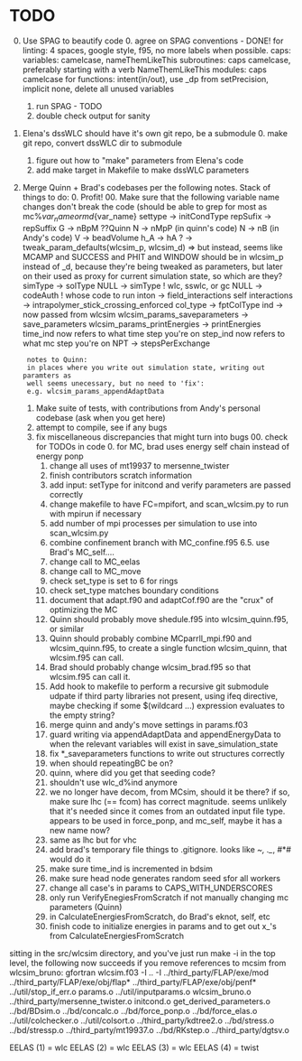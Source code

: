 # TODO

0. Use SPAG to beautify code
    0. agree on SPAG conventions - DONE!
        for linting:
        4 spaces, google style, f95, no more labels when possible.
        caps:
        variables: camelcase, nameThemLikeThis
        subroutines: caps camelcase, preferably starting with a verb NameThemLikeThis
        modules: caps camelcase
        for functions:
        intent(in/out), use _dp from setPrecision, implicit none,
        delete all unused variables
    1. run SPAG - TODO
    2. double check output for sanity
1. Elena's dssWLC should have it's own git repo, be a submodule
    0. make git repo, convert dssWLC dir to submodule
    1. figure out how to "make" parameters from Elena's code
    2. add make target in Makefile to make dssWLC parameters
2. Merge Quinn + Brad's codebases per the following notes.
Stack of things to do:
    0. Profit!
    00. Make sure that the following variable name changes don't break the code
        (should be able to grep for most as mc%${var_name} or md%${var_name}
        settype -> initCondType
        repSufix -> repSuffix
        G -> nBpM ??Quinn
        N -> nMpP (in quinn's code)
        N -> nB (in Andy's code)
        V -> beadVolume
        h_A -> hA
        ? -> tweak_param_defaults(wlcsim_p, wlcsim_d)
            => but instead, seems like MCAMP and SUCCESS and PHIT and WINDOW should
            be in wlcsim_p instead of _d, because they're being tweaked as parameters,
            but later on their used as proxy for current simulation state, so which
            are they?
        simType -> solType
        NULL -> simType ! wlc, sswlc, or gc
        NULL -> codeAuth ! whose code to run
        inton -> field_interactions
        self interactions -> intrapolymer_stick_crossing_enforced
        col_type -> fptColType
        ind -> now passed from wlcsim
        wlcsim_params_saveparameters -> save_parameters
        wlcsim_params_printEnergies -> printEnergies
        time_ind now refers to what time step you're on
        step_ind now refers to what mc step you're on
        NPT -> stepsPerExchange


        notes to Quinn:
        in places where you write out simulation state, writing out paramters as
        well seems unecessary, but no need to 'fix':
        e.g. wlcsim_params_appendAdaptData
    1. Make suite of tests, with contributions from Andy's personal
       codebase (ask when you get here)
    2. attempt to compile, see if any bugs
    3. fix miscellaneous discrepancies that might turn into bugs
        00. check for TODOs in code
        0. for MC, brad uses energy self chain instead of energy ponp
        1. change all uses of mt19937 to mersenne_twister
        2. finish contributors scratch information
        3. add input: setType for initcond and verify parameters are passed correctly
        4. change makefile to have FC=mpifort, and scan_wlcsim.py to run with mpirun if
        necessary
        5. add number of mpi processes per simulation to use into scan_wlcsim.py
        6. combine confinement branch with MC_confine.f95
        6.5. use Brad's MC_self....
        7. change call to MC_eelas
        8. change call to MC_move
        9. check set_type is set to 6 for rings
        10. check set_type matches boundary conditions
        13. document that adapt.f90 and adaptCof.f90 are the "crux" of optimizing the MC
        15. Quinn should probably move shedule.f95 into wlcsim_quinn.f95, or similar
        16. Quinn should probably combine MCparrll_mpi.f90 and wlcsim_quinn.f95, to
            create a single function wlcsim_quinn, that wlcsim.f95 can call.
        17. Brad should probably change wlcsim_brad.f95 so that wlcsim.f95 can call it.
        18. Add hook to makefile to perform a recursive git submodule udpate if third
            party libraries not present, using ifeq directive, maybe checking
            if some $(wildcard ...) expression evaluates to the empty string?
        19. merge quinn and andy's move settings in params.f03
        20. guard writing via appendAdaptData and appendEnergyData to
            when the relevant variables will exist in
            save_simulation_state
        21. fix *_saveparameters functions to write out structures
            correctly
        22. when should repeatingBC be on?
        23. quinn, where did you get that seeding code?
        24. shouldn't use wlc_d%ind anymore
        25. we no longer have decom, from MCsim, should it be there? if so,
            make sure lhc (== fcom) has correct magnitude. seems unlikely that
            it's needed since it comes from an outdated input file type.
            appears to be used in force_ponp, and mc_self, maybe it has a new
            name now?
        26. same as lhc but for vhc
        27. add brad's temporary file things to .gitignore. looks like *~, ._*,
            #*# would do it
        28. make sure time_ind is incremented in bdsim
        29. make sure head node generates random seed sfor all workers
        30. change all case's in params to CAPS_WITH_UNDERSCORES
        31. only run VerifyEnegiesFromScratch if not manually changing mc
            parameters (Quinn)
        32. in CalculateEnergiesFromScratch, do Brad's eknot, self, etc
        33. finish code to initialize energies in params and to get out x_'s
            from CalculateEnergiesFromScratch

sitting in the src/wlcsim directory, and you've just run make -i in the top
level, the following now succeeds if you remove
references to mcsim from wlcsim_bruno:
gfortran wlcsim.f03 -I .. -I ../third_party/FLAP/exe/mod \
../third_party/FLAP/exe/obj/flap* ../third_party/FLAP/exe/obj/penf* \
../util/stop_if_err.o params.o ../util/inputparams.o wlcsim_bruno.o \
../third_party/mersenne_twister.o initcond.o get_derived_parameters.o \
../bd/BDsim.o ../bd/concalc.o ../bd/force_ponp.o ../bd/force_elas.o \
../util/colchecker.o ../util/colsort.o ../third_party/kdtree2.o ../bd/stress.o \
../bd/stressp.o ../third_party/mt19937.o ../bd/RKstep.o ../third_party/dgtsv.o


EELAS (1) = wlc
EELAS (2) = wlc
EELAS (3) = wlc
EELAS (4) = twist
